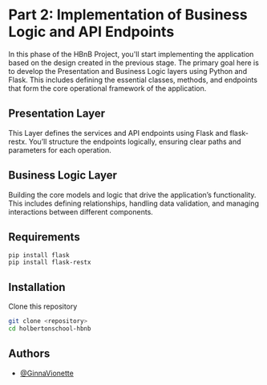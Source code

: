 # Part 2: Implementation of Business Logic and API Endpoints

In this phase of the HBnB Project, you'll start implementing the application based on the design created in the previous stage. The primary goal here is to develop the Presentation and Business Logic layers using Python and Flask. This includes defining the essential classes, methods, and endpoints that form the core operational framework of the application.

## Presentation Layer

This Layer defines the services and API endpoints using Flask and flask-restx. You’ll structure the endpoints logically, ensuring clear paths and parameters for each operation.
## Business Logic Layer

Building the core models and logic that drive the application’s functionality. This includes defining relationships, handling data validation, and managing interactions between different components.
## Requirements

```pip
pip install flask
pip install flask-restx
```
## Installation

Clone this repository

```bash
git clone <repository>
cd holbertonschool-hbnb
```

## Authors

- [@GinnaVionette](https://github.com/GinnaVionette)

